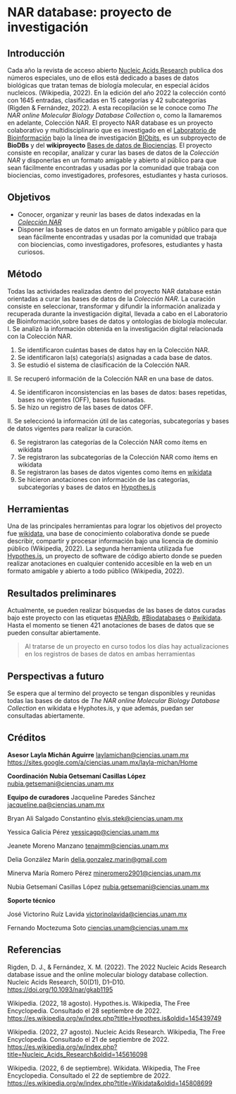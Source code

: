 # NAR database: proyecto de investigación 

## **Introducción**

Cada año la revista de acceso abierto [Nucleic Acids Research](https://es.wikipedia.org/wiki/Nucleic_Acids_Research) publica dos números especiales, uno de ellos está dedicado a bases de datos biológicas que tratan temas de biología molecular, en especial ácidos nucleicos. (Wikipedia, 2022). En la edición del año 2022 la colección contó con 1645 entradas, clasificadas en 15 categorías y 42 subcategorías (Rigden & Fernández, 2022). A esta recopilación se le conoce como *The NAR online Molecular Biology Database Collection* o, como la llamaremos en adelante, Colección NAR. 
El proyecto NAR database es un proyecto colaborativo y multidisciplinario que es investigado en el [Laboratorio de Bioinformación](https://sites.google.com/a/ciencias.unam.mx/layla-michan/Home) bajo la línea de investigación [BIObits](https://sites.google.com/a/ciencias.unam.mx/layla-michan/tablero-biobits?authuser=0), es un subproyecto de **BioDBs** y del **wikiproyecto** [Bases de datos de Biociencias](https://www.wikidata.org/wiki/Wikidata:Bases_de_Datos_Biociencias/NAR). El proyecto consiste en recopilar, analizar y curar las bases de datos de la *Colección NAR* y disponerlas en un formato amigable y abierto al público para que sean fácilmente encontradas y usadas por la comunidad que trabaja con biociencias, como investigadores, profesores, estudiantes y hasta curiosos. 

## **Objetivos**

+ Conocer, organizar y reunir las bases de datos indexadas en la [*Colección NAR*](https://www.wikidata.org/wiki/Q110211927) 
+ Disponer las bases de datos en un formato amigable y público para que sean fácilmente encontradas y usadas por la comunidad que trabaja con biociencias, como investigadores, profesores, estudiantes y hasta curiosos. 

## **Método**
Todas las actividades realizadas dentro del proyecto NAR database están orientadas a curar las bases de datos de la *Colección NAR*. La curación consiste en seleccionar, transformar y difundir la información analizada y recuperada durante la investigación digital, llevada a cabo en el Laboratorio de Bioinformación,sobre bases de datos y ontologías de biología molecular.  
I. Se analizó la información obtenida en la investigación digital relacionada con la Colección NAR. 

1. Se identificaron cuántas bases de datos hay en la Colección NAR. 
2. Se identificaron la(s) categoría(s) asignadas a cada base de datos. 
3. Se estudió el sistema de clasificación de la Colección NAR. 

II. Se recuperó información de la Colección NAR en una base de datos. 

4. Se identificaron inconsistencias en las bases de datos: bases repetidas, bases no vigentes (OFF), bases fusionadas. 
5. Se hizo un registro de las bases de datos OFF. 
 
II. Se seleccionó la información útil de las categorías, subcategorías y bases de datos vigentes para realizar la curación. 

6. Se registraron las categorías de la Colección NAR como ítems en wikidata 
7. Se registraron las subcategorías de la Colección NAR como ítems en wikidata 
8. Se registraron las bases de datos vigentes como ítems en [wikidata](https://www.wikidata.org/wiki/Wikidata:Main_Page) 
9. Se hicieron anotaciones con información de las categorías, subcategorías y bases de datos en [Hypothes.is](https://web.hypothes.is)  

## **Herramientas**
Una de las principales herramientas para lograr los objetivos del proyecto fue [wikidata](https://www.wikidata.org/wiki/Wikidata:Main_Page), una base de conocimiento colaborativa donde se puede describir, compartir y procesar información bajo una licencia de dominio público (Wikipedia, 2022). La segunda herramienta utilizada fue [Hypothes.is](https://web.hypothes.is), un proyecto de software de código abierto donde se pueden realizar anotaciones en cualquier contenido accesible en la web en un formato amigable y abierto a todo público (Wikipedia, 2022).


## **Resultados preliminares**
Actualmente, se pueden realizar búsquedas de las bases de datos curadas bajo este proyecto con las etiquetas [#NARdb](https://hypothes.is/search?q=tag%3ANARdb), [#Biodatabases](https://hypothes.is/search?q=biodatabases) o [#wikidata](https://hypothes.is/search?q=wikidata). Hasta el momento se tienen 421 anotaciones de bases de datos que se pueden consultar abiertamente.

> Al tratarse de un proyecto en curso todos los días hay actualizaciones en los registros de bases de datos en ambas herramientas

## **Perspectivas a futuro**
Se espera que al termino del proyecto se tengan disponibles y reunidas todas las bases de datos de *The NAR online Molecular Biology Database Collection* en wikidata e Hyphotes.is, y que además, puedan ser consultadas abiertamente.

## **Créditos**
**Asesor**
**Layla Michán Aguirre**
laylamichan@ciencias.unam.mx 
https://sites.google.com/a/ciencias.unam.mx/layla-michan/Home

**Coordinación**
**Nubia Getsemaní Casillas López** 
nubia.getsemani@ciencias.unam.mx 

**Equipo de curadores**
Jacqueline Paredes Sánchez 
jacqueline.pa@ciencias.unam.mx 

Bryan Ali Salgado Constantino 
elvis.stek@ciencias.unam.mx 

Yessica Galicia Pérez 
yessicagp@ciencias.unam.mx 

Jeanete Moreno Manzano 
tenajmm@ciencias.unam.mx 

Delia González Marín 
delia.gonzalez.marin@gmail.com 

Minerva María Romero Pérez 
mineromero2901@ciencias.unam.mx 

Nubia Getsemaní Casillas López 
nubia.getsemani@ciencias.unam.mx 

**Soporte técnico**

José Victorino Ruíz Lavida 
victorinolavida@ciencias.unam.mx 

Fernando Moctezuma Soto 
ciencias.unam@ciencias.unam.mx

## **Referencias**
Rigden, D. J., & Fernández, X. M. (2022). The 2022 Nucleic Acids Research database issue and the online molecular biology database collection. Nucleic Acids Research, 50(D1), D1–D10. https://doi.org/10.1093/nar/gkab1195 

Wikipedia. (2022, 18 agosto). Hypothes.is. Wikipedia, The Free Encyclopedia. Consultado el 28 septiembre de 2022. https://es.wikipedia.org/w/index.php?title=Hypothes.is&oldid=145439749 

Wikipedia. (2022, 27 agosto). Nucleic Acids Research. Wikipedia, The Free Encyclopedia. Consultado el 21 de septiembre de 2022. https://es.wikipedia.org/w/index.php?title=Nucleic_Acids_Research&oldid=145616098 

Wikipedia. (2022, 6 de septiembre). Wikidata. Wikipedia, The Free Encyclopedia. Consultado el 22 de septiembre de 2022. https://es.wikipedia.org/w/index.php?title=Wikidata&oldid=145808699 
 
